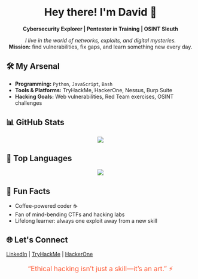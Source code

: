 <h1 align="center">Hey there! I'm David 👾</h1>

<p align="center">
  <b>Cybersecurity Explorer | Pentester in Training | OSINT Sleuth</b>
</p>

<p align="center">
  <i>I live in the world of networks, exploits, and digital mysteries.</i><br>
  <b>Mission:</b> find vulnerabilities, fix gaps, and learn something new every day.
</p>

<h2>🛠️ My Arsenal</h2>
<ul>
  <li><b>Programming:</b> <code>Python</code>, <code>JavaScript</code>, <code>Bash</code></li>
  <li><b>Tools & Platforms:</b> TryHackMe, HackerOne, Nessus, Burp Suite</li>
  <li><b>Hacking Goals:</b> Web vulnerabilities, Red Team exercises, OSINT challenges</li>
</ul>

<h2>📊 GitHub Stats</h2>
<p align="center">
  <img src="https://github-readme-stats.vercel.app/api?username=DAvid41-sys&show_icons=true&theme=radical" />
</p>

<h2>📝 Top Languages</h2>
<p align="center">
  <img src="https://github-readme-stats.vercel.app/api/top-langs/?username=DAvid41-sys&layout=compact&theme=radical" />
</p>

<h2>🎯 Fun Facts</h2>
<ul>
  <li>Coffee-powered coder ☕</li>
  <li>Fan of mind-bending CTFs and hacking labs</li>
  <li>Lifelong learner: always one exploit away from a new skill</li>
</ul>

<h2>🌐 Let's Connect</h2>
<p>
  <a href="https://www.linkedin.com/in/david-abdurahmanov-b6991b332/">LinkedIn</a> |
  <a href="https://tryhackme.com/p/001..AKuLA">TryHackMe</a> |
  <a href="https://hackerone.com/abdurahmanov?type=user">HackerOne</a>
</p>

<p align="center" style="color: #FF5733; font-size:18px;">
  “Ethical hacking isn’t just a skill—it’s an art.” ⚡
</p>
